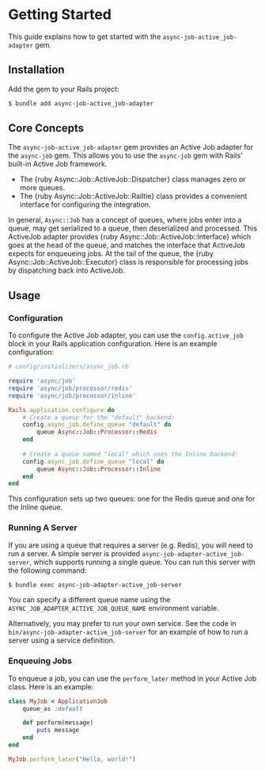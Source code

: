 # Getting Started

This guide explains how to get started with the `async-job-active_job-adapter` gem.

## Installation

Add the gem to your Rails project:

``` bash
$ bundle add async-job-active_job-adapter
```

## Core Concepts

The `async-job-active_job-adapter` gem provides an Active Job adapter for the `async-job` gem. This allows you to use the `async-job` gem with Rails' built-in Active Job framework.

- The {ruby Async::Job::ActiveJob::Dispatcher} class manages zero or more queues.
- The {ruby Async::Job::ActiveJob::Railtie} class provides a convenient interface for configuring the integration.

In general, `Async::Job` has a concept of queues, where jobs enter into a queue, may get serialized to a queue, then deserialized and processed. This ActiveJob adapter provides {ruby Async::Job::ActiveJob::Interface} which goes at the head of the queue, and matches the interface that ActiveJob expects for enqueueing jobs. At the tail of the queue, the {ruby Async::Job::ActiveJob::Executor} class is responsible for processing jobs by dispatching back into ActiveJob.

## Usage

### Configuration

To configure the Active Job adapter, you can use the `config.active_job` block in your Rails application configuration. Here is an example configuration:

``` ruby
# config/initializers/async_job.rb

require 'async/job'
require 'async/job/procossor/redis'
require 'async/job/procossor/inline'

Rails.application.configure do
	# Create a queue for the "default" backend:
	config.async_job.define_queue "default" do
		queue Async::Job::Processor::Redis
	end
	
	# Create a queue named "local" which uses the Inline backend:
	config.async_job.define_queue "local" do
		queue Async::Job::Processor::Inline
	end
end
```

This configuration sets up two queues: one for the Redis queue and one for the Inline queue.

### Running A Server

If you are using a queue that requires a server (e.g. Redis), you will need to run a server. A simple server is provided `async-job-adapter-active_job-server`, which supports running a single queue. You can run this server with the following command:

``` bash
$ bundle exec async-job-adapter-active_job-server
```

You can specify a different queue name using the `ASYNC_JOB_ADAPTER_ACTIVE_JOB_QUEUE_NAME` environment variable.

Alternatively, you may prefer to run your own service. See the code in `bin/async-job-adapter-active_job-server` for an example of how to run a server using a service definition.

### Enqueuing Jobs

To enqueue a job, you can use the `perform_later` method in your Active Job class. Here is an example:

``` ruby
class MyJob < ApplicationJob
	queue_as :default

	def perform(message)
		puts message
	end
end

MyJob.perform_later("Hello, world!")
```
